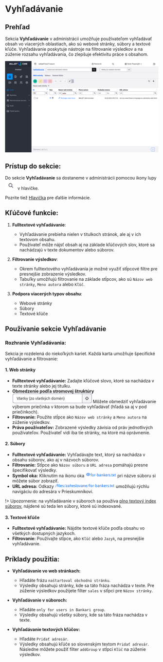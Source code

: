 # Vyhľadávanie

## Prehľad
Sekcia **Vyhľadávanie** v administrácii umožňuje používateľom vyhľadávať obsah vo viacerých oblastiach, ako sú webové stránky, súbory a textové kľúče. Vyhľadávanie poskytuje nástroje na filtrovanie výsledkov a na zúženie rozsahu vyhľadávania, čo zlepšuje efektivitu práce s obsahom.

![](search.png)

## Prístup do sekcie:
Do sekcie **Vyhľadávanie** sa dostaneme v administrácii pomocou ikony lupy ![](../icon-search.png ":no-zoom") v hlavičke.

Pozrite tiež [Hlavička](../README#hlavička) pre ďalšie informácie.

## Kľúčové funkcie:
1. **Fulltextové vyhľadávanie**:
   - Vyhľadávanie prebieha nielen v titulkoch stránok, ale aj v ich textovom obsahu.
   - Používateľ môže nájsť obsah aj na základe kľúčových slov, ktoré sa nachádzajú v texte dokumentov alebo súborov.

2. **Filtrovanie výsledkov**:
   - Okrem fulltextového vyhľadávania je možné využiť stĺpcové filtre pre presnejšie zobrazenie výsledkov.
   - Tabuľky umožňujú filtrovanie na základe stĺpcov, ako sú `Názov web stránky`, `Meno autora` alebo `Kľúč`.

3. **Podpora viacerých typov obsahu**:
   - Webové stránky
   - Súbory
   - Textové kľúče

## Používanie sekcie Vyhľadávanie

### Rozhranie Vyhľadávania:

Sekcia je rozdelená do niekoľkých kariet. Každá karta umožňuje špecifické vyhľadávanie a filtrovanie:

#### 1. Web stránky
- **Fulltextové vyhľadávanie:** Zadajte kľúčové slovo, ktoré sa nachádza v texte stránky alebo jej titulku.
- **Obmedzenie podľa stromovej štruktúry** ![](tree-filter.png ":no-zoom") Môžete obmedziť vyhľadávanie výberom priečinka v ktorom sa bude vyhľadávať (hľadá sa aj v pod priečinkoch).
- **Filtrovanie:** Použite stĺpce ako `Názov web stránky` a `Meno autora` na zúženie výsledkov.
- **Práva používateľov:** Zobrazené výsledky závisia od práv jednotlivých používateľov. Používateľ vidí iba tie stránky, na ktoré má oprávnenie.

#### 2. Súbory
- **Fulltextové vyhľadávanie:** Vyhľadávajte text, ktorý sa nachádza v obsahu súborov, ako aj v názvoch súborov.
- **Filtrovanie:** Stĺpce ako `Názov súboru` a `URL adresa` pomáhajú presne špecifikovať výsledky.
- **Symbol oka:** Kliknutím na ikonu oka ![](icon-eye.png ":no-zoom") pri názve súboru si môžete súbor zobraziť.
- **URL adresa:** Odkazy ![](link.png ":no-zoom") umožňujú rýchlu navigáciu do adresára v Prieskumníkovi.

!> Upozornenie: na vyhľadávanie v súboroch sa používa [plno textový index súborov](../../files/fbrowser/folder-settings/README.md#indexovanie), nájdené sú teda len súbory, ktoré sú indexované.

#### 3. Textové kľúče
- **Fulltextové vyhľadávanie:** Nájdite textové kľúče podľa obsahu vo všetkých dostupných jazykoch.
- **Filtrovanie:** Používajte stĺpce, ako `Kľúč` alebo `Jazyk`, na presnejšie vyhľadávanie.

## Príklady použitia:
- **Vyhľadávanie vo web stránkach:**
  - Hľadáte frázu `naštartoval obchodnú stránku`.
  - Výsledky obsahujú stránky, kde sa táto fráza nachádza v texte. Pre zúženie výsledkov použijete filter `sales` v stĺpci pre `Názov stránky`.

- **Vyhľadávanie v súboroch:**
  - Hľadáte `only for users in Bankari group`.
  - Výsledky obsahujú všetky súbory, kde sa táto fráza nachádza v texte.

- **Vyhľadávanie textových kľúčov:**
  - Hľadáte `Pridať adresár`.
  - Výsledky obsahujú kľúče so slovenským textom `Pridať adresár`. Následne môžete použiť filter `addGroup` v stĺpci `Kľúč` na zúženie výsledkov.

